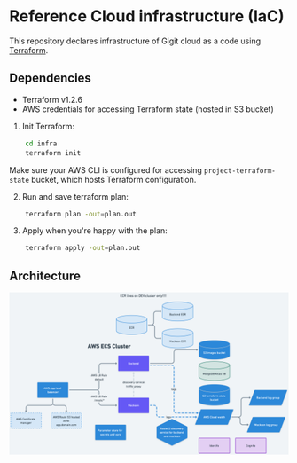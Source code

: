 # Reference Cloud infrastructure (IaC)

This repository declares infrastructure of Gigit cloud as a code using [Terraform](https://www.terraform.io/).

## Dependencies

- Terraform v1.2.6
- AWS credentials for accessing Terraform state (hosted in S3 bucket)

1. Init Terraform:

```sh
    cd infra
    terraform init
```

Make sure your AWS CLI is configured for accessing `project-terraform-state` bucket, which hosts Terraform configuration.

2. Run and save terraform plan:

```sh
    terraform plan -out=plan.out
```

3. Apply when you're happy with the plan:

```sh
    terraform apply -out=plan.out
```

## Architecture

![Architecture diagram](./docs/images/architecture.png)


